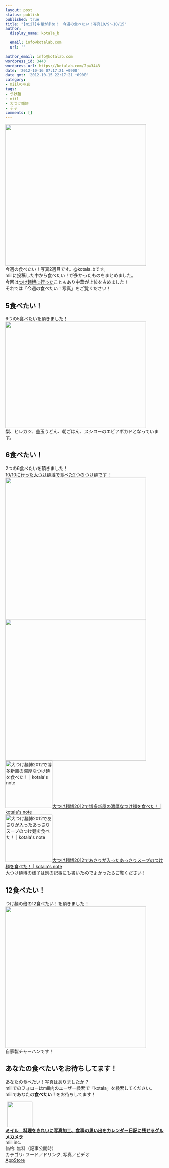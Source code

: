 ```yaml
---
layout: post
status: publish
published: true
title: "[miil]中華が多め！　今週の食べたい！写真10/9〜10/15"
author:
  display_name: kotala_b

  email: info@kotalab.com
  url: ''

author_email: info@kotalab.com
wordpress_id: 3443
wordpress_url: https://kotalab.com/?p=3443
date: '2012-10-16 07:17:21 +0900'
date_gmt: '2012-10-15 22:17:21 +0900'
category:
- miilの写真
tags:
- つけ麺
- miil
- 大つけ麺博
- チャ
comments: []
---
```

<p><a href="https://kotalab.com/wp-content/uploads/miil_121016.jpg" target="_blank"><img src="https://kotalab.com/wp-content/uploads/miil_121016.jpg" alt="" title="miil_121016" width="448" height="448" class="alignnone size-full wp-image-3455" /></a><br />
今週の食べたい！写真2週目です。@kotala_bです。<br />
miilに投稿した中から食べたい！が多かったものをまとめました。<br />
今回は<a href="https://kotalab.com/daitukemenhaku" title="浜松町で開催されている大つけ麺博日本一決定戦に行ってきた！" target="_blank">つけ麺博に行った</a>こともあり中華が上位を占めました！<br />
それでは「今週の食べたい！写真」をご覧ください！<br />
</p>
<!--more-->
<h2>5食べたい！</h2>
<p>6つの5食べたいを頂きました！<br />
<a href="https://kotalab.com/wp-content/uploads/miil_121016_04.jpg" target="_blank"><img src="https://kotalab.com/wp-content/uploads/miil_121016_04.jpg" alt="" title="miil_121016_04" width="448" height="336" class="alignnone size-full wp-image-3447" /></a><br />
梨、ヒレカツ、釜玉うどん、朝ごはん、スシローのエビアボカドとなっています。</p>
<h2>6食べたい！</h2>
<p>2つの6食べたいを頂きました！<br />
10/10に行った<a href="https://kotalab.com/daitukemenhaku" title="浜松町で開催されている大つけ麺博日本一決定戦に行ってきた！" target="_blank">大つけ麺博</a>で食べた2つのつけ麺です！<br />
<a href="https://kotalab.com/wp-content/uploads/miil_121016_02.jpg" target="_blank"><img src="https://kotalab.com/wp-content/uploads/miil_121016_02.jpg" alt="" title="miil_121016_02" width="448" height="448" class="alignnone size-full wp-image-3446" /></a><br />
<a href="https://kotalab.com/wp-content/uploads/miil_121016_03.jpg" target="_blank"><img src="https://kotalab.com/wp-content/uploads/miil_121016_03.jpg" alt="" title="miil_121016_03" width="448" height="448" class="alignnone size-full wp-image-3445" /></a><br />
<a href="https://kotalab.com/hakatashinpu" target="_blank"><img  class="alignleft" src="https://kotalab.com/wp-content/uploads/slooProImg_20121011215229.jpg" alt="大つけ麺博2012で博多新風の濃厚なつけ麺を食べた！ | kotala's note" width="150" /></a><a href="https://kotalab.com/hakatashinpu" target="_blank">大つけ麺博2012で博多新風の濃厚なつけ麺を食べた！ | kotala's note</a><br style="clear:both;" /><a href="https://kotalab.com/daitukemenhaku-2012-asari" target="_blank"><img  class="alignleft" src="https://kotalab.com/wp-content/uploads/tomoya_121012.jpg" alt="大つけ麺博2012であさりが入ったあっさりスープのつけ麺を食べた！ | kotala's note" width="150" /></a><a href="https://kotalab.com/daitukemenhaku-2012-asari" target="_blank">大つけ麺博2012であさりが入ったあっさりスープのつけ麺を食べた！ | kotala's note</a><br style="clear:both;" />大つけ麺博の様子は別の記事にも書いたのでよかったらご覧ください！</p>
<h2>12食べたい！</h2>
<p>つけ麺の倍の12食べたい！を頂きました！<br />
<a href="https://kotalab.com/wp-content/uploads/miil_121016_01.jpg" target="_blank"><img src="https://kotalab.com/wp-content/uploads/miil_121016_01.jpg" alt="" title="miil_121016_01" width="448" height="448" class="alignnone size-full wp-image-3444" /></a><br />
自家製チャーハンです！</p>
<h2>あなたの食べたいをお待ちしてます！</h2>
<p>あなたの食べたい！写真はありましたか？<br />
miilでのフォローはmiil内のユーザー検索で「kotala」を検索してください。<br />
miilであなたの<strong>食べたい！</strong>をお待ちしてます！</p>
<div class="applink">
<div class="applinkimg"><a href="https://itunes.apple.com/jp/app/miiru-liao-liwokireini-xie/id472973118?mt=8&uo=4&at=10l4yU" rel="nofollow" target="_blank"><img hspace="6" src="http://a307.phobos.apple.com/us/r30/Purple6/v4/fc/84/ed/fc84edd9-d06e-db16-40a7-7ba9611258a0/mzl.vfibxxzj.jpg" width="80" /></a></div>
<div class="applinktext">
<div class="applinktitle"><strong><a href="https://itunes.apple.com/jp/app/miiru-liao-liwokireini-xie/id472973118?mt=8&uo=4&at=10l4yU" rel="nofollow" target="_blank">ミイル　料理をきれいに写真加工、食事の思い出をカレンダー日記に残せるグルメカメラ</a></strong></div>
<div class="applinkinfo">miil inc.</div>
<div class="applinkinfo">価格: 無料（記事公開時）</div>
<div class="applinkinfo">カテゴリ: フード／ドリンク, 写真／ビデオ</div>
</div>
<div class="clear"></div>
<div class="appstorelink"><a href="https://itunes.apple.com/jp/app/miiru-liao-liwokireini-xie/id472973118?mt=8&uo=4&at=10l4yU" rel="nofollow" target="_blank">AppStore</a></div>
</div>
